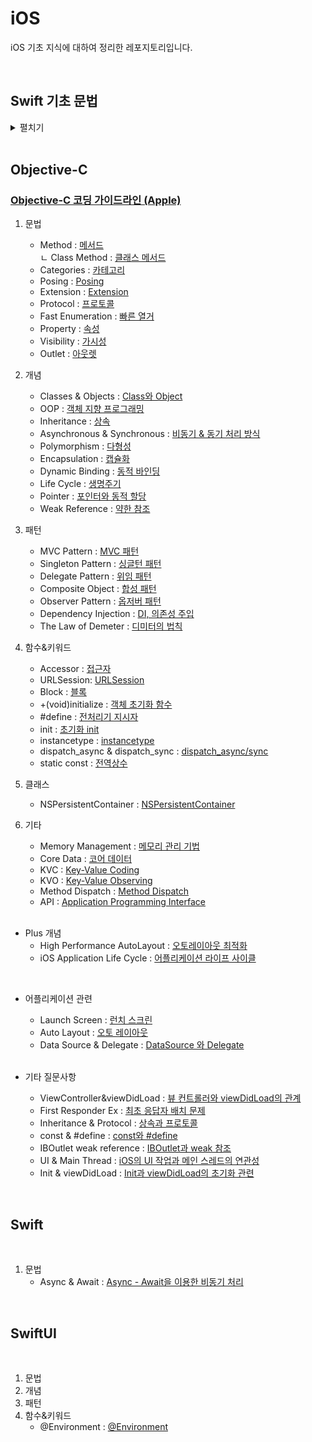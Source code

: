 # iOS

iOS 기초 지식에 대하여 정리한 레포지토리입니다.

<br>

## Swift 기초 문법

<details>
<summary>펼치기</summary>

<br>

1. 타입
    - Boolean : [bool 타입](https://github.com/LURKS02/iOS-Practice/blob/main/Swift/MyPlayground.playground/Pages/bool.xcplaygroundpage/README.md)
    - Enum : [enum 타입](https://github.com/LURKS02/iOS-Practice/blob/main/Swift/MyPlayground.playground/Pages/enum.xcplaygroundpage)
    - 배열 : [Array](https://github.com/LURKS02/iOS-Practice/blob/main/Swift/MyPlayground.playground/Pages/Concept/Array)
    - 딕셔너리 : [Dictionary](https://github.com/LURKS02/iOS-Practice/blob/main/Swift/MyPlayground.playground/Pages/dictionary.xcplaygroundpage/README.md)
    - 클래스 : [Class](https://github.com/LURKS02/iOS-Practice/blob/main/Swift/MyPlayground.playground/Pages/class.xcplaygroundpage)
    - 구조체 : [Struct](https://github.com/LURKS02/iOS-Practice/blob/main/Swift/MyPlayground.playground/Pages/struct.xcplaygroundpage)
    - 함수 : [Function](https://github.com/LURKS02/iOS-Practice/blob/main/Swift/MyPlayground.playground/Pages/function.xcplaygroundpage)
    - Set : [Set](https://github.com/LURKS02/iOS-Practice/blob/main/Swift/MyPlayground.playground/Pages/set.xcplaygroundpage)
    - Map : [Map](https://github.com/LURKS02/iOS-Practice/blob/main/Swift/MyPlayground.playground/Pages/Map.xcplaygroundpage)
2. 문법
    - While : [While](https://github.com/LURKS02/iOS-Practice/blob/main/Swift/MyPlayground.playground/Pages/while.xcplaygroundpage)
    - For-in/For-each : [For-in과 For-each](https://github.com/LURKS02/iOS-Practice/blob/main/Swift/MyPlayground.playground/Pages/foreach.xcplaygroundpage)
    - 프로퍼티 옵저버 : [Property Observer](https://github.com/LURKS02/iOS-Practice/blob/main/Swift/MyPlayground.playground/Pages/property.xcplaygroundpage/README2.md)
    - 제네릭 : [Generics](https://github.com/LURKS02/iOS-Practice/blob/main/Swift/MyPlayground.playground/Pages/Generics.xcplaygroundpage)
    - 클로저의 경량화 : [Closure의 경량화](https://github.com/LURKS02/iOS-Practice/blob/main/Swift/MyPlayground.playground/Pages/Concept/Closure2)
    - 에러 처리 : [Error Handling](https://github.com/LURKS02/iOS-Practice/blob/main/Swift/MyPlayground.playground/Pages/error.xcplaygroundpage)
3. 개념
    - var : [가변변수 var](https://github.com/LURKS02/iOS-Practice/blob/main/Swift/MyPlayground.playground/Pages/Concept/var)
    - let : [불변변수 let](https://github.com/LURKS02/iOS-Practice/blob/main/Swift/MyPlayground.playground/Pages/Concept/let)
    - 프로퍼티 : [Property](https://github.com/LURKS02/iOS-Practice/blob/main/Swift/MyPlayground.playground/Pages/property.xcplaygroundpage)
    - 생성자 : [Initialization](https://github.com/LURKS02/iOS-Practice/blob/main/Swift/MyPlayground.playground/Pages/Initialization.xcplaygroundpage)
    - 소멸자 : [Deinitialization](https://github.com/LURKS02/iOS-Practice/blob/main/Swift/MyPlayground.playground/Pages/deinitialization.xcplaygroundpage)
    - 상속 : [Inheritance](https://github.com/LURKS02/iOS-Practice/blob/main/Swift/MyPlayground.playground/Pages/interitance.xcplaygroundpage)
    - 파이널 : [Final](https://github.com/LURKS02/iOS-Practice/blob/main/Swift/MyPlayground.playground/Pages/final.xcplaygroundpage)
    - 클로저 : [Closure](https://github.com/LURKS02/iOS-Practice/blob/main/Swift/MyPlayground.playground/Pages/Concept/Closure)
    - 옵셔널/언래핑 : [Optional과 Unwrapping](https://github.com/LURKS02/iOS-Practice/blob/main/Swift/MyPlayground.playground/Pages/unwrapping.xcplaygroundpage/README.md)
    - In-Out : [In-Out Parameters](https://github.com/LURKS02/iOS-Practice/blob/main/Swift/MyPlayground.playground/Pages/inout.xcplaygroundpage)
4. 함수
    - Input : [readLine](https://github.com/LURKS02/iOS-Practice/blob/main/Swift/MyPlayground.playground/Pages/Input.xcplaygroundpage)
    - Filter: [filter](https://github.com/LURKS02/iOS-Practice/blob/main/Swift/MyPlayground.playground/Pages/filter.xcplaygroundpage)
    

</details>

<br>

## Objective-C

### [Objective-C 코딩 가이드라인 (Apple)](https://github.com/LURKS02/iOS-Practice/blob/main/Docs/Objective-C/StyleGuide/General.md)

1. 문법
    - Method : [메서드](https://github.com/LURKS02/iOS-Practice/blob/main/Docs/Objective-C/Method.md)<br>
               <t> ㄴ Class Method : [클래스 메서드](https://github.com/LURKS02/iOS-Practice/blob/main/Docs/Objective-C/Class%20Method.md)
    - Categories : [카테고리](https://github.com/LURKS02/iOS-Practice/blob/main/Docs/Objective-C/Categories.md)
    - Posing : [Posing](https://github.com/LURKS02/iOS-Practice/blob/main/Docs/Objective-C/Posing.md)
    - Extension : [Extension](https://github.com/LURKS02/iOS-Practice/blob/main/Docs/Objective-C/Extension.md)
    - Protocol : [프로토콜](https://github.com/LURKS02/iOS-Practice/blob/main/Docs/Objective-C/Protocol.md)
    - Fast Enumeration : [빠른 열거](https://github.com/LURKS02/iOS-Practice/blob/main/Docs/Objective-C/FastEnumeration.md)
    - Property : [속성](https://github.com/LURKS02/iOS-Practice/blob/main/Docs/Objective-C/Property.md)
    - Visibility : [가시성](https://github.com/LURKS02/iOS-Practice/blob/main/Docs/Objective-C/Visibility.md)
    - Outlet : [아웃렛](https://github.com/LURKS02/iOS-Practice/blob/main/Docs/Objective-C/Outlet.md)
2. 개념
    - Classes & Objects : [Class와 Object](https://github.com/LURKS02/iOS-Practice/blob/main/Docs/Objective-C/Classes&Objects.md)
    - OOP : [객체 지향 프로그래밍](https://github.com/LURKS02/Objective-C-Practice/blob/main/Docs/OOP.md)
    - Inheritance : [상속](https://github.com/LURKS02/iOS-Practice/blob/main/Docs/Objective-C/Inheritance.md)
    - Asynchronous & Synchronous : [비동기 & 동기 처리 방식](https://github.com/LURKS02/iOS-Practice/blob/main/Docs/Objective-C/Async%2BSync.md)
    - Polymorphism : [다형성](https://github.com/LURKS02/iOS-Practice/blob/main/Docs/Objective-C/Polymorphism.md)
    - Encapsulation : [캡슐화](https://github.com/LURKS02/iOS-Practice/blob/main/Docs/Objective-C/Encapsulation.md)
    - Dynamic Binding : [동적 바인딩](https://github.com/LURKS02/iOS-Practice/blob/main/Docs/Objective-C/DynamicBinding.md)
    - Life Cycle : [생명주기](https://github.com/LURKS02/objectiveCPractice/tree/main/Docs)
    - Pointer : [포인터와 동적 할당](https://github.com/LURKS02/iOS-Practice/blob/main/Docs/Objective-C/Pointer.md)
    - Weak Reference : [약한 참조](https://github.com/LURKS02/iOS-Practice/blob/main/Docs/Objective-C/WeakReference.md)
3. 패턴
    - MVC Pattern : [MVC 패턴](https://github.com/LURKS02/iOS-Practice/blob/main/Docs/Objective-C/MVC.md)
    - Singleton Pattern : [싱글턴 패턴](https://github.com/LURKS02/iOS-Practice/blob/main/Docs/Objective-C/Singleton.md)
    - Delegate Pattern : [위임 패턴](https://github.com/LURKS02/iOS-Practice/blob/main/Docs/Objective-C/Delegate.md)
    - Composite Object : [합성 패턴](https://github.com/LURKS02/iOS-Practice/blob/main/Docs/Objective-C/CompositeObject.md)
    - Observer Pattern : [옵저버 패턴](https://github.com/LURKS02/iOS-Practice/blob/main/Docs/Objective-C/Observer.md)
    - Dependency Injection : [DI, 의존성 주입](https://github.com/LURKS02/iOS-Practice/blob/main/Docs/Objective-C/DI.md)
    - The Law of Demeter : [디미터의 법칙](https://github.com/LURKS02/iOS-Practice/blob/main/Docs/Objective-C/TheLawOfDemeter.md)
4. 함수&키워드
    - Accessor : [접근자](https://github.com/LURKS02/iOS-Practice/blob/main/Docs/Objective-C/Accessor.md)
    - URLSession: [URLSession](https://github.com/LURKS02/iOS-Practice/blob/main/Docs/Objective-C/URLSession.md)
    - Block : [블록](https://github.com/LURKS02/iOS-Practice/blob/main/Docs/Objective-C/Block.md)
    - +(void)initialize : [객체 초기화 함수](https://github.com/LURKS02/Objective-C-Practice/blob/main/Docs/Objective-C/+(void)initialize.md)
    - #define : [전처리기 지시자](https://github.com/LURKS02/iOS-Practice/blob/main/Docs/Objective-C/define.md)
    - init : [초기화 init](https://github.com/LURKS02/iOS-Practice/blob/main/Docs/Objective-C/init.md)
    - instancetype : [instancetype](https://github.com/LURKS02/iOS-Practice/blob/main/Docs/Objective-C/instancetype.md)
    - dispatch_async & dispatch_sync : [dispatch_async/sync](https://github.com/LURKS02/iOS-Practice/blob/main/Docs/Objective-C/dispatch_async%2Bsync.md)
    - static const : [전역상수](https://github.com/LURKS02/iOS-Practice/blob/main/Docs/Objective-C/static%20const.md)
5. 클래스
    - NSPersistentContainer : [NSPersistentContainer](https://github.com/LURKS02/iOS-Practice/blob/main/Docs/Objective-C/NSPersistentContainer.md)
6. 기타
    - Memory Management : [메모리 관리 기법](https://github.com/LURKS02/iOS-Practice/blob/main/Docs/Objective-C/MemoryManagement.md)
    - Core Data : [코어 데이터](https://github.com/LURKS02/iOS-Practice/blob/main/Docs/Objective-C/CoreData.md)
    - KVC : [Key-Value Coding](https://github.com/LURKS02/Objective-C-Practice/blob/main/Docs/KVC.md)
    - KVO : [Key-Value Observing](https://github.com/LURKS02/Objective-C-Practice/blob/main/Docs/KVO.md)
    - Method Dispatch : [Method Dispatch](https://github.com/LURKS02/Objective-C-Practice/blob/main/Docs/MethodDispatch.md)
    - API : [Application Programming Interface](https://github.com/LURKS02/Objective-C-Practice/blob/main/Docs/API.md)
    
    <br>

* Plus 개념
    - High Performance AutoLayout : [오토레이아웃 최적화](https://github.com/LURKS02/iOS-Practice/blob/main/Docs/Objective-C/HighPerformanceAutoLayout.md)
    - iOS Application Life Cycle : [어플리케이션 라이프 사이클](https://github.com/LURKS02/iOS-Practice/blob/main/Docs/Objective-C/AppLifeCycle.md)

<br>
    
* 어플리케이션 관련
    - Launch Screen : [런치 스크린](https://github.com/LURKS02/iOS-Practice/blob/main/Docs/Objective-C/LaunchScreen.md)
    - Auto Layout : [오토 레이아웃](https://github.com/LURKS02/iOS-Practice/blob/main/Docs/Objective-C/AutoLayout.md)
    - Data Source & Delegate : [DataSource 와 Delegate](https://github.com/LURKS02/iOS-Practice/blob/main/Docs/Objective-C/DataSource%26Delegate.md)

    <br>
    
* 기타 질문사항
    - ViewController&viewDidLoad : [뷰 컨트롤러와 viewDidLoad의 관계](https://github.com/LURKS02/iOS-Practice/blob/main/Docs/Objective-C/ViewController%26viewDidLoad.md)
    - First Responder Ex : [최초 응답자 배치 문제](https://github.com/LURKS02/iOS-Practice/blob/main/Docs/Objective-C/FirstResponderEx.md)
    - Inheritance & Protocol : [상속과 프로토콜](https://github.com/LURKS02/iOS-Practice/blob/main/Docs/Objective-C/Inheritance%2BProtocol.md)
    - const & #define : [const와 #define](https://github.com/LURKS02/iOS-Practice/blob/main/Docs/Objective-C/const%2B%23define.md)
    - IBOutlet weak reference : [IBOutlet과 weak 참조](https://github.com/LURKS02/iOS-Practice/blob/main/Docs/Objective-C/IBOutlet%2Bweakref.md)
    - UI & Main Thread : [iOS의 UI 작업과 메인 스레드의 연관성](https://github.com/LURKS02/iOS-Practice/blob/main/Docs/Objective-C/UI%2BThread.md)
    - Init & viewDidLoad : [Init과 viewDidLoad의 초기화 관련](https://github.com/LURKS02/Objective-C-Practice/blob/main/Docs/Init%2BviewDidLoad.md)
 
<br>

## Swift

<br>

1. 문법
    - Async & Await : [Async - Await을 이용한 비동기 처리](https://github.com/LURKS02/iOS-Practice/blob/main/Docs/Objective-C/Async%20&%20Await.md)
  

<br>

## SwiftUI

<br>

1. 문법
2. 개념
3. 패턴
4. 함수&키워드
    - @Environment : [@Environment]([https://github.com/LURKS02/Objective-C-Practice/blob/main/Docs/SwiftUI/%40Environment.md])
